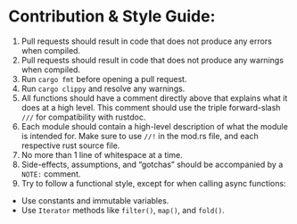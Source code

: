 # Contribution & Style Guide:

1. Pull requests should result in code that does not produce any errors when compiled.
2. Pull requests should result in code that does not produce any warnings when compiled.
3. Run `cargo fmt` before opening a pull request.
4. Run `cargo clippy` and resolve any warnings.
5. All functions should have a comment directly above that explains what it does at a high level. This comment should use the triple forward-slash `///` for compatibility with rustdoc.
6. Each module should contain a high-level description of what the module is intended for. Make sure to use `//!` in the mod.rs file, and each respective rust source file.
7. No more than 1 line of whitespace at a time. 
8. Side-effects, assumptions, and “gotchas” should be accompanied by a `NOTE:` comment. 
9. Try to follow a functional style, except for when calling async functions:
- Use constants and immutable variables.
- Use `Iterator` methods like `filter()`, `map()`, and `fold()`.
